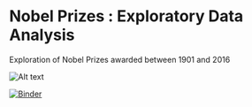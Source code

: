 # Nobel Prizes : Exploratory Data Analysis 

Exploration of Nobel Prizes awarded between 1901 and 2016

![Alt text](TL.png?raw=true "Title")

[![Binder](https://mybinder.org/badge_logo.svg)](https://mybinder.org/v2/gh/lav30/nobelprizes/main)
